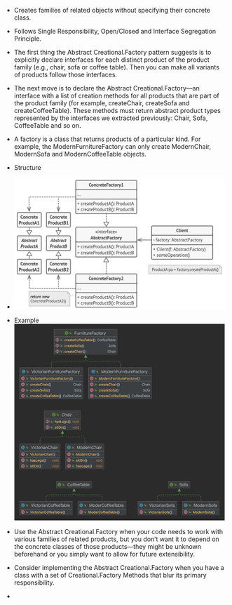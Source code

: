  - Creates families of related objects without specifying their concrete class.
 - Follows Single Responsibility, Open/Closed and Interface Segregation Principle.
 - The first thing the Abstract Creational.Factory pattern suggests is to explicitly declare interfaces for each distinct product of the product family (e.g., chair, sofa or coffee table). Then you can make all variants of products follow those interfaces.
 - The next move is to declare the Abstract Creational.Factory—an interface with a list of creation methods for all products that are part of the product family (for example, createChair, createSofa and createCoffeeTable). These methods must return abstract product types represented by the interfaces we extracted previously: Chair, Sofa, CoffeeTable and so on.
 - A factory is a class that returns products of a particular kind. For example, the ModernFurnitureFactory can only create ModernChair, ModernSofa and ModernCoffeeTable objects.
 - Structure
 - ![img.png](img.png)
 - Example
![img_2.png](img_2.png)

 - Use the Abstract Creational.Factory when your code needs to work with various families of related products, but you don’t want it to depend on the concrete classes of those products—they might be unknown beforehand or you simply want to allow for future extensibility.
 - Consider implementing the Abstract Creational.Factory when you have a class with a set of Creational.Factory Methods that blur its primary responsibility.
 - 